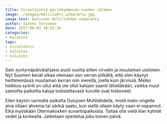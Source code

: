 ```yaml
---
title: Virvelöintiä parinkymmenen vuoden jälkeen
image: ./images/multilahti-uimaranta.jpg
image_text: Oulujoen Multilahden uimaranta
author: Jarkko Tervonen
date: 2017-06-03 10:55:20
categories:
- Kalastus
tags:
- virvelöinti
- kalastus
- oulujoki
---
```

Sain syntymäpäivälahjaksi puoli vuotta sitten virvelin ja muutaman uistimen. Nyt Suomen kevät alkaa olemaan sen verran pitkällä, että olen käynyt heittelemässä muutaman kerran niin merellä, joella kuin järvissä. Melko heikkoa syönti on ollut eikä ole ollut kalojen saanti lähelläkään, vaikka muut samoilta paikoilta kaloja todistettavasti kuiville ovat kiskoneet.

Eilen käytiin varmalla paikalta Oulujoen Multilahdella, mistä mato-ongella aina ollaan ahvenia tai särkiä saatu, kun siellä ollaan käyty vaan ei napannut. Eikä myöskään Otermakosken suvantopaikoista. Taitaa olla vielä liian kylmät vedet ja korkealla. Jatketaan opettelua joku toinen päivä.
